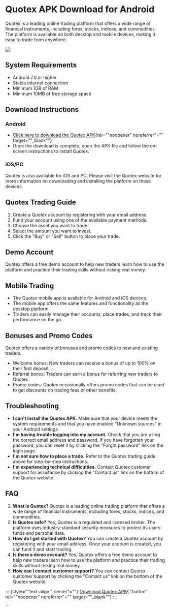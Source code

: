 # Quotex APK Download for Android

Quotex is a leading online trading platform that offers a wide range of
financial instruments, including forex, stocks, indices, and
commodities. The platform is available on both desktop and mobile
devices, making it easy to trade from anywhere.

[![](https://static.quotex.io/files/5_en/300_250.jpg)](https://traff.sbs/brokerqxsignupf)

## System Requirements

-   Android 7.0 or higher
-   Stable internet connection
-   Minimum 1GB of RAM
-   Minimum 10MB of free storage space

## Download Instructions

### Android

-   [Click here to download the Quotex
    APK](\%22https://traff.sbs/quotexonelink\%22){rel=""noopener"
    noreferrer"="" target=""_blank""}
-   Once the download is complete, open the APK file and follow the
    on-screen instructions to install Quotex.

### iOS/PC

Quotex is also available for iOS and PC. Please visit the Quotex website
for more information on downloading and installing the platform on these
devices.

## Quotex Trading Guide

1.  Create a Quotex account by registering with your email address.
2.  Fund your account using one of the available payment methods.
3.  Choose the asset you want to trade.
4.  Select the amount you want to invest.
5.  Click the "Buy" or "Sell" button to place your trade.

## Demo Account

Quotex offers a free demo account to help new traders learn how to use
the platform and practice their trading skills without risking real
money.

## Mobile Trading

-   The Quotex mobile app is available for Android and iOS devices.
-   The mobile app offers the same features and functionality as the
    desktop platform.
-   Traders can easily manage their accounts, place trades, and track
    their performance on the go.

## Bonuses and Promo Codes

Quotex offers a variety of bonuses and promo codes to new and existing
traders.

-   Welcome bonus: New traders can receive a bonus of up to 100% on
    their first deposit.
-   Referral bonus: Traders can earn a bonus for referring new traders
    to Quotex.
-   Promo codes: Quotex occasionally offers promo codes that can be used
    to get discounts on trading fees or other benefits.

## Troubleshooting

-   **I can\'t install the Quotex APK.** Make sure that your device
    meets the system requirements and that you have enabled "Unknown
    sources" in your Android settings.
-   **I\'m having trouble logging into my account.** Check that you are
    using the correct email address and password. If you have forgotten
    your password, you can reset it by clicking the "Forgot
    password" link on the login page.
-   **I\'m not sure how to place a trade.** Refer to the Quotex trading
    guide above for step-by-step instructions.
-   **I\'m experiencing technical difficulties.** Contact Quotex
    customer support for assistance by clicking the "Contact us"
    link on the bottom of the Quotex website.

## FAQ

1.  **What is Quotex?** Quotex is a leading online trading platform that
    offers a wide range of financial instruments, including forex,
    stocks, indices, and commodities.
2.  **Is Quotex safe?** Yes, Quotex is a regulated and licensed broker.
    The platform uses industry-standard security measures to protect its
    users\' funds and personal data.
3.  **How do I get started with Quotex?** You can create a Quotex
    account by registering with your email address. Once your account is
    created, you can fund it and start trading.
4.  **Is there a demo account?** Yes, Quotex offers a free demo account
    to help new traders learn how to use the platform and practice their
    trading skills without risking real money.
5.  **How can I contact customer support?** You can contact Quotex
    customer support by clicking the "Contact us" link on the
    bottom of the Quotex website.

::: {style=""text-align:" center"=""}
[Download Quotex
APK](\%22https://traff.sbs/quotexonelink\%22){."button"
rel=""noopener" noreferrer"="" target=""_blank""}
:::

\`\`\`

